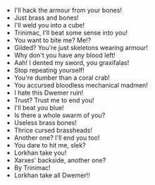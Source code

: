 - I'll hack the armour from your bones!
- Just brass and bones!
- I'll weld you into a cube!
- Trinimac, I'll beat some sense into you!
- You want to bite me? Me!?
- Gilded? You're just skeletons wearing armour!
- Why don't you have any blood left!
- Aah! I dented my sword, you graxifalas!
- Stop repeating yourself!
- You're dumber than a coral crab!
- You accursed bloodless mechanical madmen!
- I hate this Dwemer ruin!
- Trust? Trust me to end you!
- I'll beat you blue!
- Is there a whole swarm of you?
- Useless brass bones!
- Thrice cursed brassheads!
- Another one? I'll end you too!
- You dare to hit me, slek?
- Lorkhan take you!
- Xarxes' backside, another one?
- By Trinimac!
- Lorkhan take all Dwemer!!
